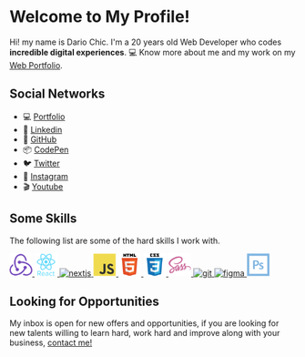 # Welcome to My Profile!

Hi! my name is Dario Chic. I'm a 20 years old Web Developer who codes **incredible digital experiences**. 💻
Know more about me and my work on my [Web Portfolio](http://dariochic.com/).


## Social Networks

 - 💻 [Portfolio](https://www.linkedin.com/in/dario-chic-11a22a228/)
 - 📃 [Linkedin](www.linkedin.com/in/dariochic)
 - 🤖 [GitHub](https://github.com/dario-chic)
 - 📦 [CodePen](https://www.instagram.com/dario_chic/)
 - 🐦 [Twitter](https://twitter.com/dariochic)
 - 📸 [Instagram](https://www.instagram.com/dario_chic/)
-  🎬 [Youtube](https://www.instagram.com/dario_chic/)

## Some Skills
The following list are some of the hard skills I work with.

<p align="left"> <a href="https://redux.js.org" target="_blank" rel="noreferrer"> <img src="https://raw.githubusercontent.com/devicons/devicon/master/icons/redux/redux-original.svg" alt="redux" width="40" height="40"/> </a> <a href="https://reactjs.org/" target="_blank" rel="noreferrer"> <img src="https://raw.githubusercontent.com/devicons/devicon/master/icons/react/react-original-wordmark.svg" alt="react" width="40" height="40" /> </a> <a href="https://nextjs.org/" target="_blank" rel="noreferrer"> <img src="https://cdn.worldvectorlogo.com/logos/nextjs-2.svg" alt="nextjs" width="40" height="40" /> </a> <a href="https://developer.mozilla.org/en-US/docs/Web/JavaScript" target="_blank" rel="noreferrer" > <img src="https://raw.githubusercontent.com/devicons/devicon/master/icons/javascript/javascript-original.svg" alt="javascript" width="40" height="40" /> </a> <a href="https://www.w3.org/html/" target="_blank" rel="noreferrer"> <img src="https://raw.githubusercontent.com/devicons/devicon/master/icons/html5/html5-original-wordmark.svg" alt="html5" width="40" height="40" /> </a> <a href="https://www.w3schools.com/css/" target="_blank" rel="noreferrer"> <img src="https://raw.githubusercontent.com/devicons/devicon/master/icons/css3/css3-original-wordmark.svg" alt="css3" width="40" height="40" /> </a><a href="https://sass-lang.com" target="_blank" rel="noreferrer"> <img src="https://raw.githubusercontent.com/devicons/devicon/master/icons/sass/sass-original.svg" alt="sass" width="40" height="40" /> </a> <a href="https://git-scm.com/" target="_blank" rel="noreferrer"> <img src="https://www.vectorlogo.zone/logos/git-scm/git-scm-icon.svg" alt="git" width="40" height="40" /> </a> <a href="https://www.figma.com/" target="_blank" rel="noreferrer"> <img src="https://www.vectorlogo.zone/logos/figma/figma-icon.svg" alt="figma" width="40" height="40" /> </a><a href="https://www.photoshop.com/en" target="_blank" rel="noreferrer"> <img src="https://raw.githubusercontent.com/devicons/devicon/master/icons/photoshop/photoshop-line.svg" alt="photoshop" width="40" height="40" /> </a></p>

## Looking for Opportunities
My inbox is open for new offers and opportunities, if you are looking for new talents willing to learn hard, work hard and improve along with your business, <a href="mailto:dariochic@gmail.com">contact me!</a>
